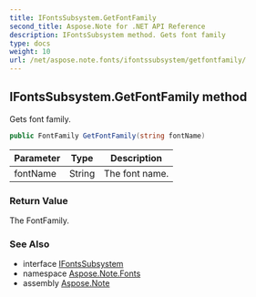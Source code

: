 ```yaml
---
title: IFontsSubsystem.GetFontFamily
second_title: Aspose.Note for .NET API Reference
description: IFontsSubsystem method. Gets font family
type: docs
weight: 10
url: /net/aspose.note.fonts/ifontssubsystem/getfontfamily/
---
```

## IFontsSubsystem.GetFontFamily method

Gets font family.

```csharp
public FontFamily GetFontFamily(string fontName)
```

| Parameter | Type | Description |
| --- | --- | --- |
| fontName | String | The font name. |

### Return Value

The FontFamily.

### See Also

* interface [IFontsSubsystem](../)
* namespace [Aspose.Note.Fonts](../../ifontssubsystem/)
* assembly [Aspose.Note](../../../)


